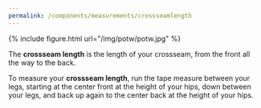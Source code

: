 ```yaml
---
permalink: /components/measurements/crossseamlength
---
```

{% include figure.html url="/img/potw/potw.jpg" %}

The **crossseam length** is the length of your crossseam, 
from the front all the way to the back.

To measure your **crossseam length**, 
run the tape measure between your legs, 
starting at the center front at the height of your hips, 
down between your legs, and back up again to the center back at the height of your hips.
